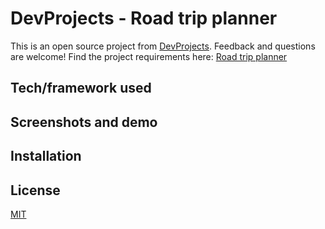 # DevProjects - Road trip planner

This is an open source project from [DevProjects](http://www.codementor.io/projects). Feedback and questions are welcome!
Find the project requirements here: [Road trip planner](https://www.codementor.io/projects/web/road-trip-planner-ce2l7lxjrm)

## Tech/framework used

## Screenshots and demo

## Installation

## License
[MIT](https://choosealicense.com/licenses/mit/)
